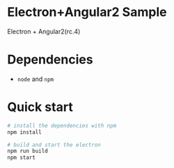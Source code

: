 # Electron+Angular2 Sample

Electron + Angular2(rc.4)

# Dependencies

 - `node` and `npm`

# Quick start

```sh
# install the dependencies with npm
npm install

# build and start the electron
npm run build
npm start
```

